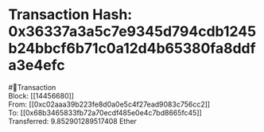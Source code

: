 
Transaction Hash: 0x36337a3a5c7e9345d794cdb1245b24bbcf6b71c0a12d4b65380fa8ddfa3e4efc
====================================================================================
  
#💸Transaction  
Block: [[14456680]]  
From: [[0xc02aaa39b223fe8d0a0e5c4f27ead9083c756cc2]]  
To: [[0x68b3465833fb72a70ecdf485e0e4c7bd8665fc45]]  
Transferred: 9.852901289517408 Ether